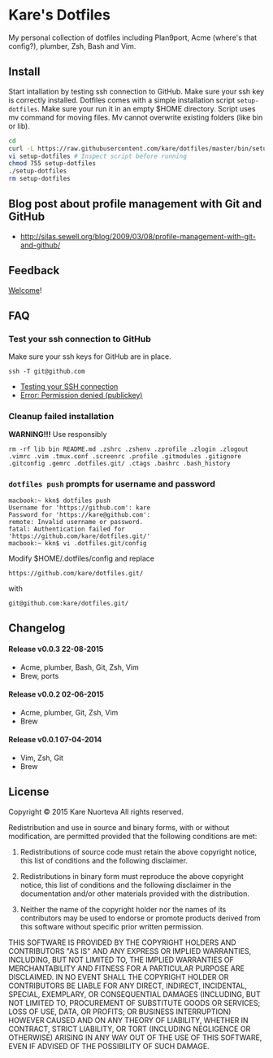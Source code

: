 # Kare's Dotfiles
My personal collection of dotfiles including Plan9port, Acme (where's that
config?), plumber, Zsh, Bash and Vim.

## Install

Start intallation by testing ssh connection to GitHub. Make sure your ssh key is
correctly installed.
Dotfiles comes with a simple installation script ```setup-dotfiles```. Make sure
your run it in an empty $HOME directory. Script uses mv command for moving
files. Mv cannot overwrite existing folders (like bin or lib).
```sh
cd
curl -L https://raw.githubusercontent.com/kare/dotfiles/master/bin/setup-dotfiles > setup-dotfiles
vi setup-dotfiles # Inspect script before running
chmod 755 setup-dotfiles
./setup-dotfiles
rm setup-dotfiles
```

## Blog post about profile management with Git and GitHub

* http://silas.sewell.org/blog/2009/03/08/profile-management-with-git-and-github/

## Feedback

[Welcome](https://github.com/kare/dotfiles/issues)!

## FAQ

### Test your ssh connection to GitHub

Make sure your ssh keys for GitHub are in place.
```
ssh -T git@github.com
```

* [Testing your SSH connection](https://help.github.com/articles/testing-your-ssh-connection/)
* [Error: Permission denied (publickey)](https://help.github.com/articles/error-permission-denied-publickey/)


### Cleanup failed installation
**WARNING!!!** Use responsibly
```
rm -rf lib bin README.md .zshrc .zshenv .zprofile .zlogin .zlogout .vimrc .vim .tmux.conf .screenrc .profile .gitmodules .gitignore .gitconfig .gemrc .dotfiles.git/ .ctags .bashrc .bash_history
```

### ```dotfiles push``` prompts for username and password
```
macbook:~ kkn$ dotfiles push
Username for 'https://github.com': kare
Password for 'https://kare@github.com':
remote: Invalid username or password.
fatal: Authentication failed for 'https://github.com/kare/dotfiles.git/'
macbook:~ kkn$ vi .dotfiles.git/config
```

Modify $HOME/.dotfiles/config and replace
```
https://github.com/kare/dotfiles.git/
```
with
```
git@github.com:kare/dotfiles.git/
```

## Changelog

#### Release v0.0.3 22-08-2015

* Acme, plumber, Bash, Git, Zsh, Vim
* Brew, ports

#### Release v0.0.2 02-06-2015

* Acme, plumber, Git, Zsh, Vim
* Brew

#### Release v0.0.1 07-04-2014

* Vim, Zsh, Git
* Brew

## License

Copyright © 2015 Kare Nuorteva
All rights reserved.

Redistribution and use in source and binary forms, with or without
modification, are permitted provided that the following conditions are
met:

1. Redistributions of source code must retain the above copyright
notice, this list of conditions and the following disclaimer.

2. Redistributions in binary form must reproduce the above
copyright notice, this list of conditions and the following disclaimer
in the documentation and/or other materials provided with the
distribution.

3. Neither the name of the copyright holder nor the names of its
contributors may be used to endorse or promote products derived from
this software without specific prior written permission.

THIS SOFTWARE IS PROVIDED BY THE COPYRIGHT HOLDERS AND CONTRIBUTORS
"AS IS" AND ANY EXPRESS OR IMPLIED WARRANTIES, INCLUDING, BUT NOT
LIMITED TO, THE IMPLIED WARRANTIES OF MERCHANTABILITY AND FITNESS FOR
A PARTICULAR PURPOSE ARE DISCLAIMED. IN NO EVENT SHALL THE COPYRIGHT
HOLDER OR CONTRIBUTORS BE LIABLE FOR ANY DIRECT, INDIRECT, INCIDENTAL,
SPECIAL, EXEMPLARY, OR CONSEQUENTIAL DAMAGES (INCLUDING, BUT NOT
LIMITED TO, PROCUREMENT OF SUBSTITUTE GOODS OR SERVICES; LOSS OF USE,
DATA, OR PROFITS; OR BUSINESS INTERRUPTION) HOWEVER CAUSED AND ON ANY
THEORY OF LIABILITY, WHETHER IN CONTRACT, STRICT LIABILITY, OR TORT
(INCLUDING NEGLIGENCE OR OTHERWISE) ARISING IN ANY WAY OUT OF THE USE
OF THIS SOFTWARE, EVEN IF ADVISED OF THE POSSIBILITY OF SUCH DAMAGE.
